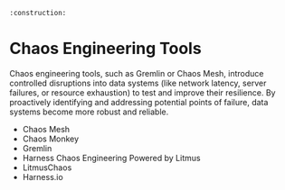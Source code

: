 ```admonish warning title="Page under construction"
:construction:
```

# Chaos Engineering Tools

Chaos engineering tools, such as Gremlin or Chaos Mesh, introduce controlled disruptions into data systems (like network latency, server failures, or resource exhaustion) to test and improve their resilience. By proactively identifying and addressing potential points of failure, data systems become more robust and reliable.

* Chaos Mesh
* Chaos Monkey
* Gremlin
* Harness Chaos Engineering Powered by Litmus
* LitmusChaos
* Harness.io
